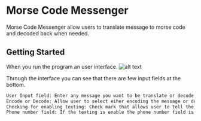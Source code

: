 # Morse Code Messenger

Morse Code Messenger allow users to translate message to morse code and decoded back when needed.

## Getting Started
When you run the program an user interface.
![alt text](https://cdn.discordapp.com/attachments/173559691870339074/839207284185628702/unknown.png)

Through the interface you can see that there are few input fields at the bottom.

```bash
User Input field: Enter any message you want to be translate or decode back
Encode or Decode: Allow user to select eiher encoding the message or decode morse code
Checking for enabling texting: Check mark that allows user to tell the program that you want to text the message to someone
Phone number field: If the texting is enable the phone number field is where you enter the reciever number
```


